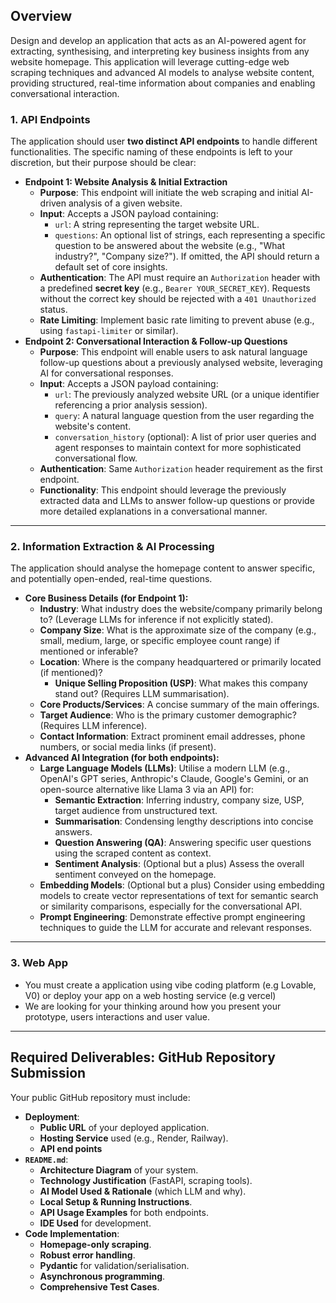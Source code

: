 ## Overview

Design and develop an application that acts as an AI-powered agent for extracting, synthesising, and interpreting key business insights from any website homepage. This application will leverage cutting-edge web scraping techniques and advanced AI models to analyse website content, providing structured, real-time information about companies and enabling conversational interaction.

### 1. API Endpoints

The application should user **two distinct API endpoints** to handle different functionalities. The specific naming of these endpoints is left to your discretion, but their purpose should be clear:

- **Endpoint 1: Website Analysis & Initial Extraction**
    - **Purpose**: This endpoint will initiate the web scraping and initial AI-driven analysis of a given website.
    - **Input**: Accepts a JSON payload containing:
        - `url`: A string representing the target website URL.
        - `questions`: An optional list of strings, each representing a specific question to be answered about the website (e.g., "What industry?", "Company size?"). If omitted, the API should return a default set of core insights.
    - **Authentication**: The API must require an `Authorization` header with a predefined **secret key** (e.g., `Bearer YOUR_SECRET_KEY`). Requests without the correct key should be rejected with a `401 Unauthorized` status.
    - **Rate Limiting**: Implement basic rate limiting to prevent abuse (e.g., using `fastapi-limiter` or similar).
- **Endpoint 2: Conversational Interaction & Follow-up Questions**
    - **Purpose**: This endpoint will enable users to ask natural language follow-up questions about a previously analysed website, leveraging AI for conversational responses.
    - **Input**: Accepts a JSON payload containing:
        - `url`: The previously analyzed website URL (or a unique identifier referencing a prior analysis session).
        - `query`: A natural language question from the user regarding the website's content.
        - `conversation_history` (optional): A list of prior user queries and agent responses to maintain context for more sophisticated conversational flow.
    - **Authentication**: Same `Authorization` header requirement as the first endpoint.
    - **Functionality**: This endpoint should leverage the previously extracted data and LLMs to answer follow-up questions or provide more detailed explanations in a conversational manner.

---

### 2. Information Extraction & AI Processing

The application should analyse the homepage content to answer specific, and potentially open-ended, real-time questions.

- **Core Business Details (for Endpoint 1):**
    - **Industry**: What industry does the website/company primarily belong to? (Leverage LLMs for inference if not explicitly stated).
    - **Company Size**: What is the approximate size of the company (e.g., small, medium, large, or specific employee count range) if mentioned or inferable?
    - **Location**: Where is the company headquartered or primarily located (if mentioned)?
        - **Unique Selling Proposition (USP)**: What makes this company stand out? (Requires LLM summarisation).
    - **Core Products/Services**: A concise summary of the main offerings.
    - **Target Audience**: Who is the primary customer demographic? (Requires LLM inference).
    - **Contact Information**: Extract prominent email addresses, phone numbers, or social media links (if present).
- **Advanced AI Integration (for both endpoints):**
    - **Large Language Models (LLMs)**: Utilise a modern LLM (e.g., OpenAI's GPT series, Anthropic's Claude, Google's Gemini, or an open-source alternative like Llama 3 via an API) for:
        - **Semantic Extraction**: Inferring industry, company size, USP, target audience from unstructured text.
        - **Summarisation**: Condensing lengthy descriptions into concise answers.
        - **Question Answering (QA)**: Answering specific user questions using the scraped content as context.
        - **Sentiment Analysis**: (Optional but a plus) Assess the overall sentiment conveyed on the homepage.
    - **Embedding Models**: (Optional but a plus) Consider using embedding models to create vector representations of text for semantic search or similarity comparisons, especially for the conversational API.
    - **Prompt Engineering**: Demonstrate effective prompt engineering techniques to guide the LLM for accurate and relevant responses.

---

### 3. Web App

- You must create a application using vibe coding platform (e.g Lovable, V0) or deploy your app on a web hosting service (e.g vercel)
- We are looking for your thinking around how you present your prototype, users interactions and user value.

---

## Required Deliverables: GitHub Repository Submission

Your public GitHub repository must include:

- **Deployment**:
    - **Public URL** of your deployed application.
    - **Hosting Service** used (e.g., Render, Railway).
    - **API end points**
- **`README.md`**:
    - **Architecture Diagram** of your system.
    - **Technology Justification** (FastAPI, scraping tools).
    - **AI Model Used & Rationale** (which LLM and why).
    - **Local Setup & Running Instructions**.
    - **API Usage Examples** for both endpoints.
    - **IDE Used** for development.
- **Code Implementation**:
    - **Homepage-only scraping**.
    - **Robust error handling**.
    - **Pydantic** for validation/serialisation.
    - **Asynchronous programming**.
    - **Comprehensive Test Cases**.